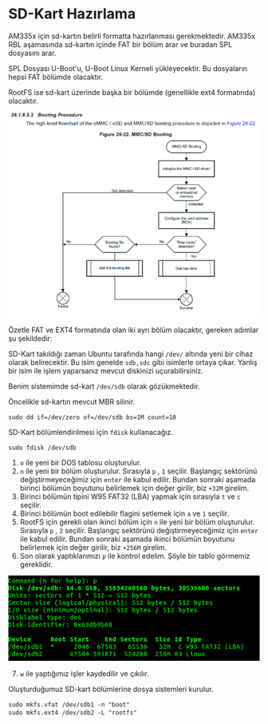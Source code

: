 # SD-Kart Hazırlama

AM335x için sd-kartın belirli formatta hazırlanması gerekmektedir. AM335x RBL aşamasında sd-kartın içinde FAT bir bölüm arar ve buradan SPL dosyasını arar.

SPL Dosyası U-Boot'u, U-Boot Linux Kerneli yükleyecektir. Bu dosyaların hepsi FAT bölümde olacaktır.

RootFS ise sd-kart üzerinde başka bir bölümde (genellikle ext4 formatında) olacaktır.

![alt text](mmc_boot_proc.png "AM335x MMC Boot")

Özetle FAT ve EXT4 formatında olan iki ayrı bölüm olacaktır, gereken adımlar şu şekildedir: 

SD-Kart takıldığı zaman Ubuntu tarafında hangi `/dev/` altında yeni bir cihaz olarak belirecektir. Bu isim genelde `sdb,sdc` gibi isimlerle ortaya çıkar. Yanlış bir isim ile işlem yaparsanız mevcut diskinizi uçurabilirsiniz.

Benim sistemimde sd-kart `/dev/sdb` olarak gözükmektedir.

Öncelikle sd-kartın mevcut MBR silinir.
~~~
sudo dd if=/dev/zero of=/dev/sdb bs=1M count=10
~~~
SD-Kart bölümlendirilmesi için `fdisk` kullanacağız. 
~~~
sudo fdisk /dev/sdb
~~~
1. `o` ile yeni bir DOS tablosu oluşturulur.
2. `n` ile yeni bir bölüm oluşturulur. Sırasıyla `p` , `1` seçilir. Başlangıç sektörünü değiştirmeyeceğimiz için `enter` ile kabul edilir. Bundan sonraki aşamada birinci bölümün boyutunu belirlemek için değer girilir, biz `+32M` girelim.  
3. Birinci bölümün tipini W95 FAT32 (LBA) yapmak için sırasıyla `t` ve `c` seçilir.
4. Birinci bölümün boot edilebilir flagini setlemek için `a` ve `1` seçilir.
5. RootFS için gerekli olan ikinci bölüm için `n` ile yeni bir bölüm oluşturulur. Sırasıyla `p` , `2` seçilir. Başlangıç sektörünü değiştirmeyeceğimiz için `enter` ile kabul edilir. Bundan sonraki aşamada ikinci bölümün boyutunu belirlemek için değer girilir, biz `+256M` girelim.
6. Son olarak yaptıklarımızı `p` ile kontrol edelim. Şöyle bir tablo görmemiz gereklidir.

![alt text](sample_partition.png "Örnek SD-Kart Tablosu")

7. `w` ile yaptığımız işler kaydedilir ve çıkılır.

Oluşturduğumuz SD-kart bölümlerine dosya sistemleri kurulur.
~~~
sudo mkfs.vfat /dev/sdb1 -n "boot"
sudo mkfs.ext4 /dev/sdb2 -L "rootfs"
~~~



